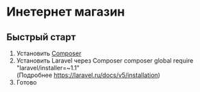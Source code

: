 Инетернет магазин
===========================
Быстрый старт
---------------------------
1. Установить [Composer](https://getcomposer.org/)
2. Установить Laravel через Composer
      composer global require "laravel/installer=~1.1"          
(Подробнее https://laravel.ru/docs/v5/installation)
3. Готово